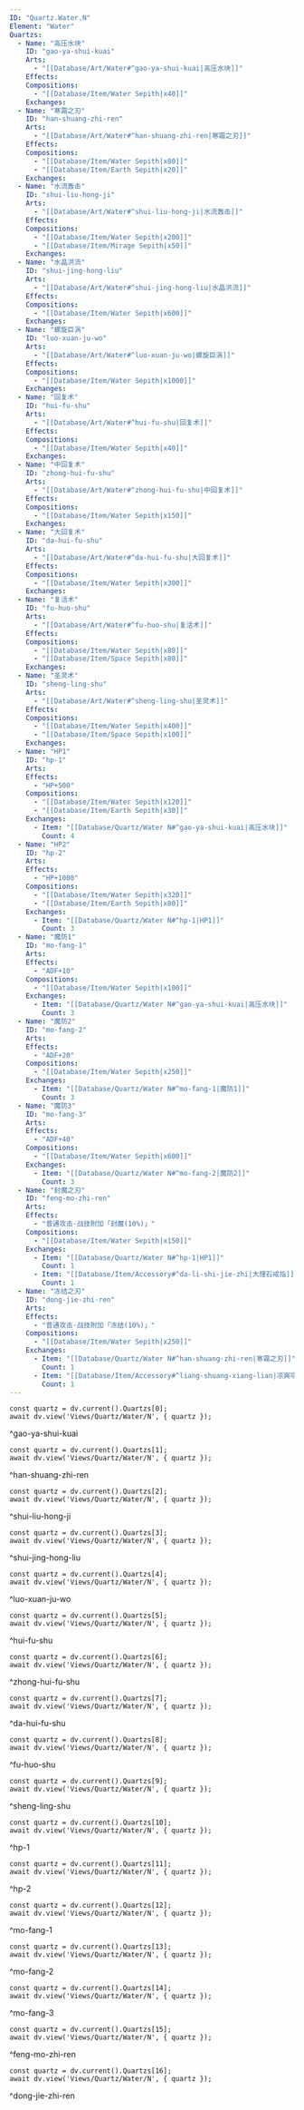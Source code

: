 ```yaml
---
ID: "Quartz.Water.N"
Element: "Water"
Quartzs:
  - Name: "高压水块"
    ID: "gao-ya-shui-kuai"
    Arts:
      - "[[Database/Art/Water#^gao-ya-shui-kuai|高压水块]]"
    Effects:
    Compositions:
      - "[[Database/Item/Water Sepith|x40]]"
    Exchanges:
  - Name: "寒霜之刃"
    ID: "han-shuang-zhi-ren"
    Arts:
      - "[[Database/Art/Water#^han-shuang-zhi-ren|寒霜之刃]]"
    Effects:
    Compositions:
      - "[[Database/Item/Water Sepith|x80]]"
      - "[[Database/Item/Earth Sepith|x20]]"
    Exchanges:
  - Name: "水流轰击"
    ID: "shui-liu-hong-ji"
    Arts:
      - "[[Database/Art/Water#^shui-liu-hong-ji|水流轰击]]"
    Effects:
    Compositions:
      - "[[Database/Item/Water Sepith|x200]]"
      - "[[Database/Item/Mirage Sepith|x50]]"
    Exchanges:
  - Name: "水晶洪流"
    ID: "shui-jing-hong-liu"
    Arts:
      - "[[Database/Art/Water#^shui-jing-hong-liu|水晶洪流]]"
    Effects:
    Compositions:
      - "[[Database/Item/Water Sepith|x600]]"
    Exchanges:
  - Name: "螺旋巨涡"
    ID: "luo-xuan-ju-wo"
    Arts:
      - "[[Database/Art/Water#^luo-xuan-ju-wo|螺旋巨涡]]"
    Effects:
    Compositions:
      - "[[Database/Item/Water Sepith|x1000]]"
    Exchanges:
  - Name: "回复术"
    ID: "hui-fu-shu"
    Arts:
      - "[[Database/Art/Water#^hui-fu-shu|回复术]]"
    Effects:
    Compositions:
      - "[[Database/Item/Water Sepith|x40]]"
    Exchanges:
  - Name: "中回复术"
    ID: "zhong-hui-fu-shu"
    Arts:
      - "[[Database/Art/Water#^zhong-hui-fu-shu|中回复术]]"
    Effects:
    Compositions:
      - "[[Database/Item/Water Sepith|x150]]"
    Exchanges:
  - Name: "大回复术"
    ID: "da-hui-fu-shu"
    Arts:
      - "[[Database/Art/Water#^da-hui-fu-shu|大回复术]]"
    Effects:
    Compositions:
      - "[[Database/Item/Water Sepith|x300]]"
    Exchanges:
  - Name: "复活术"
    ID: "fu-huo-shu"
    Arts:
      - "[[Database/Art/Water#^fu-huo-shu|复活术]]"
    Effects:
    Compositions:
      - "[[Database/Item/Water Sepith|x80]]"
      - "[[Database/Item/Space Sepith|x80]]"
    Exchanges:
  - Name: "圣灵术"
    ID: "sheng-ling-shu"
    Arts:
      - "[[Database/Art/Water#^sheng-ling-shu|圣灵术]]"
    Effects:
    Compositions:
      - "[[Database/Item/Water Sepith|x400]]"
      - "[[Database/Item/Space Sepith|x100]]"
    Exchanges:
  - Name: "HP1"
    ID: "hp-1"
    Arts:
    Effects:
      - "HP+500"
    Compositions:
      - "[[Database/Item/Water Sepith|x120]]"
      - "[[Database/Item/Earth Sepith|x30]]"
    Exchanges:
      - Item: "[[Database/Quartz/Water N#^gao-ya-shui-kuai|高压水块]]"
        Count: 4
  - Name: "HP2"
    ID: "hp-2"
    Arts:
    Effects:
      - "HP+1000"
    Compositions:
      - "[[Database/Item/Water Sepith|x320]]"
      - "[[Database/Item/Earth Sepith|x80]]"
    Exchanges:
      - Item: "[[Database/Quartz/Water N#^hp-1|HP1]]"
        Count: 3
  - Name: "魔防1"
    ID: "mo-fang-1"
    Arts:
    Effects:
      - "ADF+10"
    Compositions:
      - "[[Database/Item/Water Sepith|x100]]"
    Exchanges:
      - Item: "[[Database/Quartz/Water N#^gao-ya-shui-kuai|高压水块]]"
        Count: 3
  - Name: "魔防2"
    ID: "mo-fang-2"
    Arts:
    Effects:
      - "ADF+20"
    Compositions:
      - "[[Database/Item/Water Sepith|x250]]"
    Exchanges:
      - Item: "[[Database/Quartz/Water N#^mo-fang-1|魔防1]]"
        Count: 3
  - Name: "魔防3"
    ID: "mo-fang-3"
    Arts:
    Effects:
      - "ADF+40"
    Compositions:
      - "[[Database/Item/Water Sepith|x600]]"
    Exchanges:
      - Item: "[[Database/Quartz/Water N#^mo-fang-2|魔防2]]"
        Count: 3
  - Name: "封魔之刃"
    ID: "feng-mo-zhi-ren"
    Arts:
    Effects:
      - "普通攻击·战技附加「封魔(10%)」"
    Compositions:
      - "[[Database/Item/Water Sepith|x150]]"
    Exchanges:
      - Item: "[[Database/Quartz/Water N#^hp-1|HP1]]"
        Count: 1
      - Item: "[[Database/Item/Accessory#^da-li-shi-jie-zhi|大理石戒指]]"
        Count: 1
  - Name: "冻结之刃"
    ID: "dong-jie-zhi-ren"
    Arts:
    Effects:
      - "普通攻击·战技附加「冻结(10%)」"
    Compositions:
      - "[[Database/Item/Water Sepith|x250]]"
    Exchanges:
      - Item: "[[Database/Quartz/Water N#^han-shuang-zhi-ren|寒霜之刃]]"
        Count: 1
      - Item: "[[Database/Item/Accessory#^liang-shuang-xiang-lian|凉爽项链]]"
        Count: 1
---
```

```dataviewjs
const quartz = dv.current().Quartzs[0];
await dv.view('Views/Quartz/Water/N', { quartz });
```
^gao-ya-shui-kuai

```dataviewjs
const quartz = dv.current().Quartzs[1];
await dv.view('Views/Quartz/Water/N', { quartz });
```
^han-shuang-zhi-ren

```dataviewjs
const quartz = dv.current().Quartzs[2];
await dv.view('Views/Quartz/Water/N', { quartz });
```
^shui-liu-hong-ji

```dataviewjs
const quartz = dv.current().Quartzs[3];
await dv.view('Views/Quartz/Water/N', { quartz });
```
^shui-jing-hong-liu

```dataviewjs
const quartz = dv.current().Quartzs[4];
await dv.view('Views/Quartz/Water/N', { quartz });
```
^luo-xuan-ju-wo

```dataviewjs
const quartz = dv.current().Quartzs[5];
await dv.view('Views/Quartz/Water/N', { quartz });
```
^hui-fu-shu

```dataviewjs
const quartz = dv.current().Quartzs[6];
await dv.view('Views/Quartz/Water/N', { quartz });
```
^zhong-hui-fu-shu

```dataviewjs
const quartz = dv.current().Quartzs[7];
await dv.view('Views/Quartz/Water/N', { quartz });
```
^da-hui-fu-shu

```dataviewjs
const quartz = dv.current().Quartzs[8];
await dv.view('Views/Quartz/Water/N', { quartz });
```
^fu-huo-shu

```dataviewjs
const quartz = dv.current().Quartzs[9];
await dv.view('Views/Quartz/Water/N', { quartz });
```
^sheng-ling-shu

```dataviewjs
const quartz = dv.current().Quartzs[10];
await dv.view('Views/Quartz/Water/N', { quartz });
```
^hp-1

```dataviewjs
const quartz = dv.current().Quartzs[11];
await dv.view('Views/Quartz/Water/N', { quartz });
```
^hp-2

```dataviewjs
const quartz = dv.current().Quartzs[12];
await dv.view('Views/Quartz/Water/N', { quartz });
```
^mo-fang-1

```dataviewjs
const quartz = dv.current().Quartzs[13];
await dv.view('Views/Quartz/Water/N', { quartz });
```
^mo-fang-2

```dataviewjs
const quartz = dv.current().Quartzs[14];
await dv.view('Views/Quartz/Water/N', { quartz });
```
^mo-fang-3

```dataviewjs
const quartz = dv.current().Quartzs[15];
await dv.view('Views/Quartz/Water/N', { quartz });
```
^feng-mo-zhi-ren

```dataviewjs
const quartz = dv.current().Quartzs[16];
await dv.view('Views/Quartz/Water/N', { quartz });
```
^dong-jie-zhi-ren